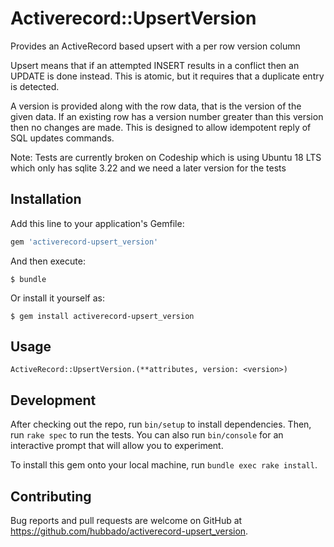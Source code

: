 # Activerecord::UpsertVersion

Provides an ActiveRecord based upsert with a per row version column

Upsert means that if an attempted INSERT results in a conflict then an UPDATE is done instead. This is atomic, but it requires that a duplicate entry is detected.

A version is provided along with the row data, that is the version of the given data. If an existing row has a version number greater than this version then no changes are made. This is designed to allow idempotent reply of SQL updates commands.

Note: Tests are currently broken on Codeship which is using Ubuntu 18 LTS which only has sqlite 3.22 and we need a later version for the tests

## Installation

Add this line to your application's Gemfile:

```ruby
gem 'activerecord-upsert_version'
```

And then execute:

    $ bundle

Or install it yourself as:

    $ gem install activerecord-upsert_version

## Usage

`ActiveRecord::UpsertVersion.(**attributes, version: <version>)`

## Development

After checking out the repo, run `bin/setup` to install dependencies. Then, run `rake spec` to run the tests. You can also run `bin/console` for an interactive prompt that will allow you to experiment.

To install this gem onto your local machine, run `bundle exec rake install`.

## Contributing

Bug reports and pull requests are welcome on GitHub at https://github.com/hubbado/activerecord-upsert_version.
